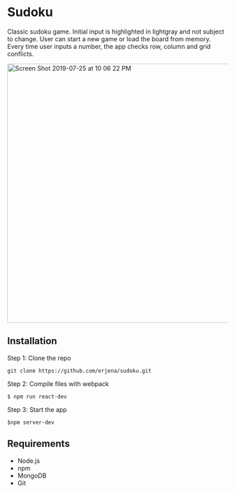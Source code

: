 # Sudoku
Classic sudoku game. Initial input is highlighted in lightgray and not subject to change. User can start a new game or load the board from memory. Every time user inputs a number, the app checks row, column and grid conflicts.

<img width="593" alt="Screen Shot 2019-07-25 at 10 06 22 PM" src="https://user-images.githubusercontent.com/44889384/61984180-202a5800-afb8-11e9-9cdc-c74034a9b242.png">

## Installation

Step 1: Clone the repo

`git clone https://github.com/erjena/sudoku.git`

Step 2: Compile files with webpack

`$ npm run react-dev`

Step 3: Start the app

`$npm server-dev`

## Requirements

* Node.js
* npm
* MongoDB
* Git
